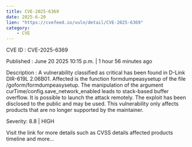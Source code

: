 ```yaml
---
title: CVE-2025-6369
date: 2025-6-20
lien: "https://cvefeed.io/vuln/detail/CVE-2025-6369"
category:
    - CVE
---
```


CVE ID : CVE-2025-6369

Published :  June 20
2025
10:15 p.m. | 1 hour
56 minutes ago

Description : A vulnerability classified as critical has been found in D-Link DIR-619L 2.06B01. Affected is the function formdumpeasysetup of the file /goform/formdumpeasysetup. The manipulation of the argument curTime/config.save_network_enabled leads to stack-based buffer overflow. It is possible to launch the attack remotely. The exploit has been disclosed to the public and may be used. This vulnerability only affects products that are no longer supported by the maintainer.

Severity: 8.8 | HIGH

Visit the link for more details
such as CVSS details
affected products
timeline
and more...
